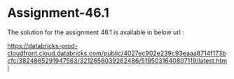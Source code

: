 # Assignment-46.1
The solution for the assignment 46.1 is available in below url : 


https://databricks-prod-cloudfront.cloud.databricks.com/public/4027ec902e239c93eaaa8714f173bcfc/3824865291947563/3212656039262486/5195031640807119/latest.html


